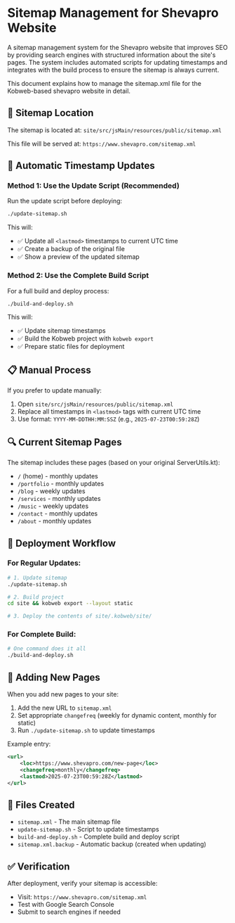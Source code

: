# Sitemap Management for Shevapro Website

A sitemap management system for the Shevapro website that improves SEO by providing search engines with structured information about the site's pages. The system includes automated scripts for updating timestamps and integrates with the build process to ensure the sitemap is always current.

This document explains how to manage the sitemap.xml file for the Kobweb-based shevapro website in detail.

## 📍 Sitemap Location

The sitemap is located at: `site/src/jsMain/resources/public/sitemap.xml`

This file will be served at: `https://www.shevapro.com/sitemap.xml`

## 🔄 Automatic Timestamp Updates

### Method 1: Use the Update Script (Recommended)

Run the update script before deploying:

```bash
./update-sitemap.sh
```

This will:

- ✅ Update all `<lastmod>` timestamps to current UTC time
- ✅ Create a backup of the original file
- ✅ Show a preview of the updated sitemap

### Method 2: Use the Complete Build Script

For a full build and deploy process:

```bash
./build-and-deploy.sh
```

This will:

- ✅ Update sitemap timestamps
- ✅ Build the Kobweb project with `kobweb export`
- ✅ Prepare static files for deployment

## 📋 Manual Process

If you prefer to update manually:

1. Open `site/src/jsMain/resources/public/sitemap.xml`
2. Replace all timestamps in `<lastmod>` tags with current UTC time
3. Use format: `YYYY-MM-DDTHH:MM:SSZ` (e.g., `2025-07-23T00:59:28Z`)

## 🔍 Current Sitemap Pages

The sitemap includes these pages (based on your original ServerUtils.kt):

- `/` (home) - monthly updates
- `/portfolio` - monthly updates
- `/blog` - weekly updates
- `/services` - monthly updates
- `/music` - weekly updates
- `/contact` - monthly updates
- `/about` - monthly updates

## 🚀 Deployment Workflow

### For Regular Updates:

```bash
# 1. Update sitemap
./update-sitemap.sh

# 2. Build project
cd site && kobweb export --layout static

# 3. Deploy the contents of site/.kobweb/site/
```

### For Complete Build:

```bash
# One command does it all
./build-and-deploy.sh
```

## 🔧 Adding New Pages

When you add new pages to your site:

1. Add the new URL to `sitemap.xml`
2. Set appropriate `changefreq` (weekly for dynamic content, monthly for static)
3. Run `./update-sitemap.sh` to update timestamps

Example entry:

```xml
<url>
    <loc>https://www.shevapro.com/new-page</loc>
    <changefreq>monthly</changefreq>
    <lastmod>2025-07-23T00:59:28Z</lastmod>
</url>
```

## 📄 Files Created

- `sitemap.xml` - The main sitemap file
- `update-sitemap.sh` - Script to update timestamps
- `build-and-deploy.sh` - Complete build and deploy script
- `sitemap.xml.backup` - Automatic backup (created when updating)

## ✅ Verification

After deployment, verify your sitemap is accessible:

- Visit: `https://www.shevapro.com/sitemap.xml`
- Test with Google Search Console
- Submit to search engines if needed